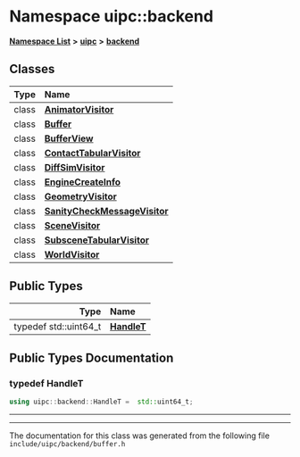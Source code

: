 

# Namespace uipc::backend



[**Namespace List**](namespaces.md) **>** [**uipc**](namespaceuipc.md) **>** [**backend**](namespaceuipc_1_1backend.md)




















## Classes

| Type | Name |
| ---: | :--- |
| class | [**AnimatorVisitor**](classuipc_1_1backend_1_1_animator_visitor.md) <br> |
| class | [**Buffer**](classuipc_1_1backend_1_1_buffer.md) <br> |
| class | [**BufferView**](classuipc_1_1backend_1_1_buffer_view.md) <br> |
| class | [**ContactTabularVisitor**](classuipc_1_1backend_1_1_contact_tabular_visitor.md) <br> |
| class | [**DiffSimVisitor**](classuipc_1_1backend_1_1_diff_sim_visitor.md) <br> |
| class | [**EngineCreateInfo**](classuipc_1_1backend_1_1_engine_create_info.md) <br> |
| class | [**GeometryVisitor**](classuipc_1_1backend_1_1_geometry_visitor.md) <br> |
| class | [**SanityCheckMessageVisitor**](classuipc_1_1backend_1_1_sanity_check_message_visitor.md) <br> |
| class | [**SceneVisitor**](classuipc_1_1backend_1_1_scene_visitor.md) <br> |
| class | [**SubsceneTabularVisitor**](classuipc_1_1backend_1_1_subscene_tabular_visitor.md) <br> |
| class | [**WorldVisitor**](classuipc_1_1backend_1_1_world_visitor.md) <br> |


## Public Types

| Type | Name |
| ---: | :--- |
| typedef std::uint64\_t | [**HandleT**](#typedef-handlet)  <br> |
















































## Public Types Documentation




### typedef HandleT 

```C++
using uipc::backend::HandleT =  std::uint64_t;
```




<hr>

------------------------------
The documentation for this class was generated from the following file `include/uipc/backend/buffer.h`

